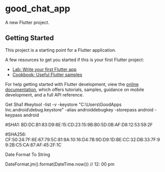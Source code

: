 # good_chat_app

A new Flutter project.

## Getting Started

This project is a starting point for a Flutter application.

A few resources to get you started if this is your first Flutter project:

- [Lab: Write your first Flutter app](https://docs.flutter.dev/get-started/codelab)
- [Cookbook: Useful Flutter samples](https://docs.flutter.dev/cookbook)

For help getting started with Flutter development, view the
[online documentation](https://docs.flutter.dev/), which offers tutorials,
samples, guidance on mobile development, and a full API reference.

Get Sha1
#keytool -list -v -keystore "C:\Users\GoodApps Inc\.android\debug.keystore" -alias androiddebugkey -storepass android -keypass android


#SHA1: BD:DC:B1:83:D9:8E:15:CD:23:15:9B:B0:5D:0B:AF:D8:12:53:59:2F

#SHA256: CF:50:24:7F:6E:67:79:5C:81:9A:10:16:D4:7B:9D:D9:1D:BE:CC:32:DB:33:7F:99:2B:C5:CA:87:AF:45:2F:1C

Date Format To String 

DateFormat.jm().format(DateTime.now())
// 12: 00 pm
